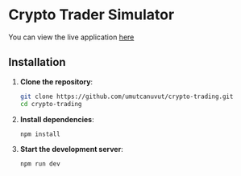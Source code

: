 # Crypto Trader Simulator

You can view the live application [here](https://crypto-trading-simulator.netlify.app/)

## Installation

1. **Clone the repository**:

   ```bash
   git clone https://github.com/umutcanuvut/crypto-trading.git
   cd crypto-trading
   ```

2. **Install dependencies**:

   ```bash
   npm install
   ```

3. **Start the development server**:

   ```bash
   npm run dev
   ```
